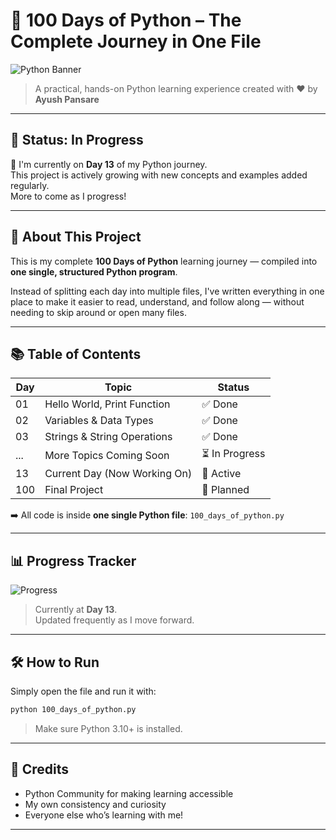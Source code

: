 # 🐍 100 Days of Python – The Complete Journey in One File

![Python Banner](https://www.python.org/static/community_logos/python-logo.png)

> A practical, hands-on Python learning experience created with ❤️ by **Ayush Pansare**

---

## 🚧 Status: **In Progress**

📌 I'm currently on **Day 13** of my Python journey.  
This project is actively growing with new concepts and examples added regularly.  
More to come as I progress!

---

## 🚀 About This Project

This is my complete **100 Days of Python** learning journey — compiled into **one single, structured Python program**.

Instead of splitting each day into multiple files, I've written everything in one place to make it easier to read, understand, and follow along — without needing to skip around or open many files.

---

## 📚 Table of Contents

| Day | Topic                             | Status |
|-----|-----------------------------------|--------|
| 01  | Hello World, Print Function       | ✅ Done |
| 02  | Variables & Data Types            | ✅ Done |
| 03  | Strings & String Operations       | ✅ Done |
| ... | More Topics Coming Soon           | ⏳ In Progress |
| 13  | Current Day (Now Working On)      | 🎯 Active |
| 100 | Final Project                     | 🔄 Planned |

➡️ All code is inside **one single Python file**: `100_days_of_python.py`

---
## 📊 Progress Tracker

![Progress](https://progress-bar.dev/13/?title=Days%20Completed)

> Currently at **Day 13**.  
Updated frequently as I move forward.

---

## 🛠️ How to Run

Simply open the file and run it with:

```bash
python 100_days_of_python.py
```

> Make sure Python 3.10+ is installed.

---

## 🙌 Credits

- Python Community for making learning accessible  
- My own consistency and curiosity  
- Everyone else who’s learning with me!

---
